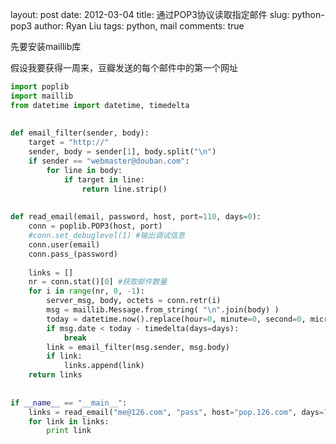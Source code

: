 layout:     post
date:       2012-03-04
title:      通过POP3协议读取指定邮件
slug:       python-pop3
author:     Ryan Liu
tags:       python, mail
comments:   true

先要安装maillib库

假设我要获得一周来，豆瓣发送的每个邮件中的第一个网址

```python
import poplib  
import maillib  
from datetime import datetime, timedelta  
  
  
def email_filter(sender, body):  
    target = "http://"  
    sender, body = sender[1], body.split("\n")  
    if sender == "webmaster@douban.com":  
        for line in body:  
            if target in line:  
                return line.strip()  
  
  
def read_email(email, password, host, port=110, days=0):  
    conn = poplib.POP3(host, port)  
    #conn.set_debuglevel(1) #输出调试信息  
    conn.user(email)  
    conn.pass_(password)  
  
    links = []  
    nr = conn.stat()[0] #获取邮件数量  
    for i in range(nr, 0, -1):  
        server_msg, body, octets = conn.retr(i)  
        msg = maillib.Message.from_string( "\n".join(body) )  
        today = datetime.now().replace(hour=0, minute=0, second=0, microsecond=0)  
        if msg.date < today - timedelta(days=days):  
            break  
        link = email_filter(msg.sender, msg.body)  
        if link:  
            links.append(link)  
    return links  
  
  
if __name__ == "__main__":  
    links = read_email("me@126.com", "pass", host="pop.126.com", days=7)  
    for link in links:  
        print link
```